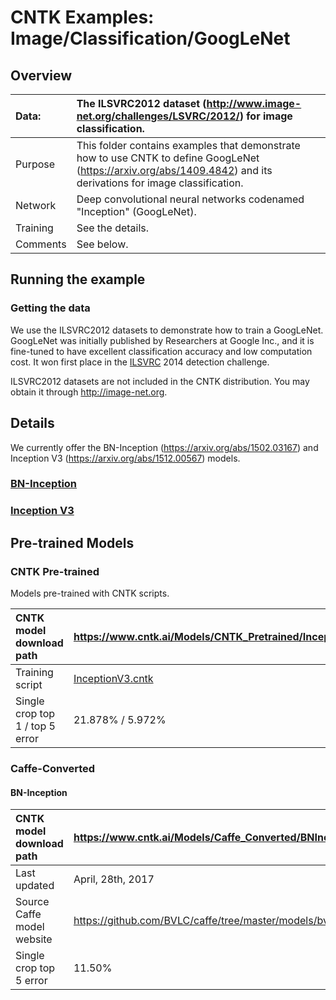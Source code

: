 # CNTK Examples: Image/Classification/GoogLeNet

## Overview

|Data:     |The ILSVRC2012 dataset (http://www.image-net.org/challenges/LSVRC/2012/) for image classification.
|:---------|:---
|Purpose   |This folder contains examples that demonstrate how to use CNTK to define GoogLeNet (https://arxiv.org/abs/1409.4842) and its derivations for image classification.
|Network   |Deep convolutional neural networks codenamed "Inception" (GoogLeNet).
|Training  |See the details.
|Comments  |See below.

## Running the example

### Getting the data
We use the ILSVRC2012 datasets to demonstrate how to train a GoogLeNet. GoogLeNet was initially published by Researchers at Google Inc., and it is fine-tuned to have excellent classification accuracy and low computation cost. It won first place in the [ILSVRC](http://www.image-net.org/challenges/LSVRC/) 2014 detection challenge.


ILSVRC2012 datasets are not included in the CNTK distribution. You may obtain it through http://image-net.org.

## Details

We currently offer the BN-Inception (https://arxiv.org/abs/1502.03167) and Inception V3 (https://arxiv.org/abs/1512.00567) models.

### [BN-Inception](./BN-Inception)

### [Inception V3](./InceptionV3)

## Pre-trained Models

### CNTK Pre-trained
Models pre-trained with CNTK scripts.

|CNTK model download path | https://www.cntk.ai/Models/CNTK_Pretrained/InceptionV3_ImageNet_CNTK.model
|:---------|:---
|Training script | [InceptionV3.cntk](./InceptionV3/BrainScript/InceptionV3.cntk)
|Single crop top 1 / top 5 error | 21.878% / 5.972%

### Caffe-Converted

#### BN-Inception
|CNTK model download path | https://www.cntk.ai/Models/Caffe_Converted/BNInception_ImageNet_Caffe.model
|:---------|:---
|Last updated | April, 28th, 2017
|Source Caffe model website | https://github.com/BVLC/caffe/tree/master/models/bvlc_googlenet
|Single crop top 5 error | 11.50%
